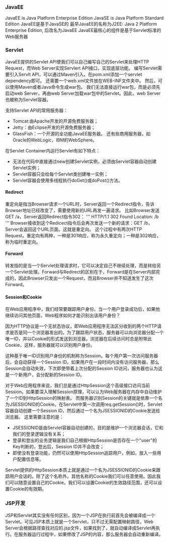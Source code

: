 ### JavaEE
JavaEE is Java Platform Enterprise Edition
JavaSE is Java Platform Standard Edition
JavaEE是基于JavaSE的
最早JavaEE的名称为J2EE: Java 2 Platform Enterprise Edition, 后改名为JavaEE
JavaEE最核心的组件是基于Servlet标准的Web服务器

### Servlet
JavaEE提供的Servlet API使我们可以自己编写自己的Servlet来处理HTTP Request，而Web Server实现Servlert API接口，实现底层功能。
编写Servlet需要引入Servlt API，可以通过Maven引入。在pom.xml添加一个servlet dependency即可。
还需要一个web.xml文件放在WEB-INF文件夹中。
然后，可以使用Maven或者Java命令生成war包。
我们无法直接运行war包，而是必须先启动web Server，再由web Server加载war包中的Servlet。因此，web Server也被称为Servlet容器。

支持Servlet API的常用服务器：
+ Tomcat:由Apache开发的开源免费服务器；
+ Jetty：由Eclipse开发的开源免费服务器；
+ GlassFish：一个开源的全功能JavaEE服务器。
还有些商用服务器，如Oracle的WebLogic，IBM的WebSphere。

在Servlet Container内运行Servlet有如下特点：
+ 无法在代码中直接通过new创建Servlet实例，必须由Servlet容器自动创建Servlet实例；
+ Servlet容器只会给每个Servlet类创建唯一实例；
+ Servlet容器会使用多线程执行doGet()或doPost()方法。

#### Redirect
重定向是指当Browser请求一个URL时，Server返回一个Redirect指令，告诉Browser地址已经改变了，需要使用新的URL再发一遍请求。
比如Browser发送GET /a，Server返回Redirect指令302：
 '''
 HTTP/1.1 302 Found
 Location: /b
 '''
Browser接收到这个Redicect指令后会再次发送一个新的请求：GET /b，Server会返回这个URL页面。这就是重定向。
这个过程中有两次HTTP Request。重定向有两种，一种是301响应，称为永久重定向；一种是302响应，称为临时重定向。

#### Forward
转发指的是当一个Servlet处理请求时，它可以决定自己不继续处理，而是转给另一个Servlet处理。Forward与Redirect的区别在于，Forward是在Server内部完成的，因此Browser只发出一个Request，而且Browser并不知道发生了这次Forward。

#### Session和Cookie
在Web应用程序中，我们经常要跟踪用户身份。当一个用户登录成功后，如果他继续访问其他页面，Web程序如何才能识别出该用户身份？

因为HTTP协议是一个无状态协议，即Web应用程序无法区分收到的两个HTTP请求是否是同一个浏览器发出的。为了跟踪用户状态，服务器可以向浏览器分配一个唯一ID，并以Cookie的形式发送到浏览器，浏览器在后续访问时总是附带此Cookie，这样，服务器就可以识别用户身份。

这种基于唯一ID识别用户身份的机制称为Session。每个用户第一次访问服务器后，会自动获得一个Session ID。如果用户在一段时间内没有访问服务器，那么Session会自动失效，下次即使带着上次分配的Session ID访问，服务器也认为这是一个新用户，会分配新的Session ID。

对于Web应用程序来说，我们总是通过HttpSession这个高级接口访问当前Session。如果要深入理解Session原理，可以认为Web服务器在内存中自动维护了一个ID到HttpSession的映射表。
而服务器识别Session的关键就是依靠一个名为JSESSIONID的Cookie。在Servlet中第一次调用req.getSession()时，Servlet容器自动创建一个Session ID，然后通过一个名为JSESSIONID的Cookie发送给浏览器。
这里需要注意的是：
+ JSESSIONID是由Servlet容器自动创建的，目的是维护一个浏览器会话，它和我们的登录逻辑没有关系；
+ 登录和登出的业务逻辑是我们自己根据HttpSession是否存在一个"user"的Key判断的，登出后，Session ID并不会改变；
+ 即使没有登录功能，仍然可以使用HttpSession追踪用户，例如，放入一些用户配置信息等。

Servlet提供的HttpSession本质上就是通过一个名为JSESSIONID的Cookie来跟踪用户会话的。除了这个名称外，其他名称的Cookie我们可以任意使用。因此我们可以随意设置自己的Cookie。我们可以设置Cookie的生效路径范围，还可以设置Cookie的有效期。

### JSP开发
JSP和Servlet其实没有任何区别，因为一个JSP在执行前首先会被编译成一个Servlet。可见JSP本质上就是一个Servlet，只不过无需配置映射路径，Web Server会根据路径查找对应的.jsp文件，如果找到了，就自动编译成Servlet再执行。在服务器运行过程中，如果修改了JSP的内容，那么服务器会自动重新编译。
